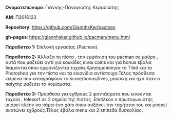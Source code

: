 **Ονοματεπώνυμο**: Γιάννης-Παναγιώτης Κερασιώτης 

**ΑΜ**: Π2016123 

**Repository**: https://github.com/GiannhsKer/pacman 

**gh-pages**: https://giannhsker.github.io/pacman/menu.html 

**Παραδοτέο 1:**
  Επιλογή εργασίας (Pacman).
 
**Παραδοτέο 2:** 
 Άλλαξα τη πίστα , την εμφάνιση του pacman σε μαύρη , αυτά που μαζεύει αντί για κουκίδες είναι coins και για bonus έβαλα διαμάντια 
όπου εμφανίζονται τυχαία.Χρησημοποίησα το Tiled και το Photoshop για την πίστα και τα εικονίδια αντίστοιχα.Τέλος πρόσθεσα κείμενα
που καταγράφουν τα score/bonus/lives, μουσική και ήχο όταν ο παίχτης μαζεύει τα νομίσματα. 
 
**Παραδοτέο 3:** 
 Πρόσθεσα για εχθρούς 2 φαντάσματα που κινούνται τυχαία , teleport σε 2 σημεία της πίστας .Επιπλέον ο πρωταγωνιστής μπορεί πλέον να 
πάρει ένα χάπι όπου αυξάνει την ταχήτητα του και μπορεί σκοτώνει εχθρούς.Τέλος έβαλα menu και 2 επίπεδα δυσκολίας.
